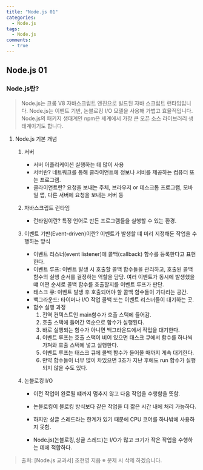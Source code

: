 ```yaml
---
title: "Node.js 01"
categories:
  - Node.js
tags:
  - Node.js
comments:
  - true
---
```


## Node.js 01

### Node.js란?
>Node.js는 크롬 V8 자바스크립트 엔진으로 빌드된 자바 스크립트 런타임입니다. Node.js는 이벤트 기반, 논블로킹 I/O 모델을 사용해 가볍고 효율적입니다. Node.js의 패키지 생태계인 npm은 세계에서 가장 큰 오픈 소스 라이브러리 생태계이기도 합니다.




1. Node.js 기본 개념
   1. 서버
      - 서버 어플리케이션 실행하는 데 많이 사용
      - 서버란? 네트워크를 통해 클라이언트에 정보나 서비를 제공하는 컴퓨터 또는 프로그램.
      - 클라이언트란? 요청을 보내는 주체, 브라우저 or 데스크톱 프로그램, 모바일 앱, 다른 서버에 요청을 보내는 서버 등


   2. 자바스크립트 런타임
      - 런타임이란? 특정 언어로 만든 프로그램들을 실행할 수 있는 환경.


   3. 이벤트 기반(Event-driven)이란? 이벤트가 발생할 떄 미리 지정해둔 작업을 수행하는 방식
  
      - 이벤트 리스너(event listener)에 콜백(callback) 함수를 등록한다고 표현한다.
      - 이벤트 루프: 이벤트 발생 시 호출할 콜백 함수들을 관리하고, 호출된 콜백 함수의 실행 순서를 결정하는 역할을 담당. 여러 이벤트가 동시에 발생했을 떄 어떤 순서로 콜백 함수를 호출할지를 이벤트 루프가 판단.
      - 태스크 큐: 이벤트 발생 후 호출되어야 할 콜백 함수들이 기다리는 공간.
      - 백그라운드: 타이머나 I/O 작업 콜백 또는 이벤트 리스너들이 대기하는 곳.
      - 함수 실행 과정
        1. 전역 컨텍스트인 main함수가 호출 스택에 들어감.
        2. 호출 스택에 들어간 역순으로 함수가 실행된다.
        3. 바로 실행되는 함수가 아니면 백그라운드에서 작업을 대기한다.
        4. 이벤트 루프는 호출 스택이 비어 있으면 태스크 큐에서 함수를 하나씩 가져와 호출 스택에 넣고 실행한다.
        5. 이벤트 루프는 태스크 큐에 콜백 함수가 들어올 때까지 계속 대기한다.
        6. 만약 함수들이 너무 많이 차있으면 3초가 지난 후에도 run 함수가 실행되지 않을 수도 있다.
        
        
   4. 논블로킹 I/O
      - 이전 작업이 완료될 떄까지 멈추지 않고 다음 작업을 수행함을 뜻함.
      - 논블로킹이 블로킹 방식보다 같은 작업을 더 짧은 시간 내에 처리 가능하다.
      - 하지만 싱글 스레드라는 한계가 있기 때문에 CPU 코어를 하나밖에 사용하지 못함.

      - Node.js(논블로킹,싱글 스레드)는 I/O가 많고 크기가 작은 작업을 수행하는 데에 적합하다.

>출처: [Node.js 교과서] 조현영 지음
※ 문제 시 삭제 하겠습니다.
